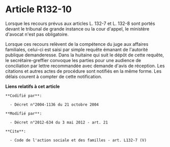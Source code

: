# Article R132-10

Lorsque les recours prévus aux articles L. 132-7 et L. 132-8 sont portés devant le tribunal de grande instance ou la cour
d'appel, le ministère d'avocat n'est pas obligatoire. 

Lorsque ces recours relèvent de la compétence du juge aux affaires familiales, celui-ci est saisi par simple requête émanant
de l'autorité publique demanderesse. Dans la huitaine qui suit le dépôt de cette requête, le secrétaire-greffier convoque les
parties pour une audience de conciliation par lettre recommandée avec demande d'avis de réception. Les citations et autres
actes de procédure sont notifiés en la même forme. Les délais courent à compter de cette notification.

**Liens relatifs à cet article**

	**Codifié par**:

	  - Décret n°2004-1136 du 21 octobre 2004

	**Modifié par**:

	  - Décret n°2012-634 du 3 mai 2012 - art. 21

	**Cite**:

	  - Code de l'action sociale et des familles - art. L132-7 (V)
